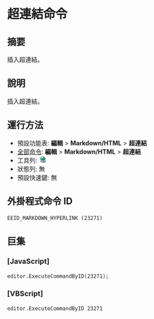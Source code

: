 # 超連結命令

## 摘要

插入超連結。

## 說明

插入超連結。

## 運行方法

- 預設功能表: **編輯** \> **Markdown/HTML** \> **超連結**
- [全部命令](../tools/all_commands): **編輯** \> **Markdown/HTML** \> **超連結**
- 工具列: ![](../../images/hyperlink.png)
- 狀態列: 無
- 預設快速鍵: 無

## 外掛程式命令 ID

```
EEID_MARKDOWN_HYPERLINK (23271)
```

## 巨集

### \[JavaScript\]

```
editor.ExecuteCommandByID(23271);
```

### \[VBScript\]

```
editor.ExecuteCommandByID 23271
```
